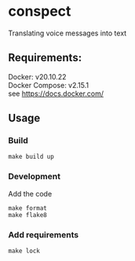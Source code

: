 # conspect
Translating voice messages into text

## Requirements:
Docker: v20.10.22<br>
Docker Compose: v2.15.1<br>
see https://docs.docker.com/

## Usage
### Build
```console
make build up
```
### Development
Add the code
```console
make format
make flake8
```
### Add requirements
```console
make lock
```